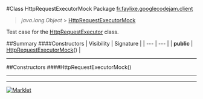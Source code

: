#Class HttpRequestExecutorMock
Package [fr.faylixe.googlecodejam.client](README.md)<br>

> *java.lang.Object* > [HttpRequestExecutorMock](HttpRequestExecutorMock.md)



Test case for the [HttpRequestExecutor](executor/HttpRequestExecutor.md) class.

##Summary
####Constructors
| Visibility | Signature |
| --- | --- |
| **public** | [HttpRequestExecutorMock](#httprequestexecutormock)() |

---


##Constructors
####HttpRequestExecutorMock()
> 


---

---

[![Marklet](https://img.shields.io/badge/Generated%20by-Marklet-green.svg)](https://github.com/Faylixe/marklet)
